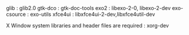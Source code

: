 ##
glib : glib2.0
gtk-dco : gtk-doc-tools
exo2 : libexo-2-0, libexo-2-dev
exo-csource : exo-utils
xfce4ui : libxfce4ui-2-dev,libxfce4util-dev

 X Window system libraries and header files are required : xorg-dev